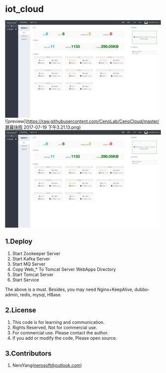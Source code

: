 # iot_cloud

![preview](https://raw.githubusercontent.com/CenoLab/CenoCloud/master/%E5%B1%8F%E5%B9%95%E5%BF%AB%E7%85%A7%202017-07-19%20%E4%B8%8B%E5%8D%883.20.45.png)
![preview](https://raw.githubusercontent.com/CenoLab/CenoCloud/master/屏幕快照 2017-07-19 下午3.21.13.png)
![preview](https://raw.githubusercontent.com/CenoLab/CenoCloud/master/%E5%B1%8F%E5%B9%95%E5%BF%AB%E7%85%A7%202017-07-19%20%E4%B8%8B%E5%8D%883.20.45.png)

## 1.Deploy
1. Start Zookeeper Server
2. Start Kafka Server
3. Start MQ Server
4. Copy Web_* To Tomcat Server WebApps Directory
5. Start Tomcat Server
6. Start Service

The above is a must. Besides, you may need Nginx+KeepAlive, dubbo-admin, redis, mysql, HBase

## 2.License
1. This code is for learning and communication. 
2. Rights Reserved, Not for commercial use.
3. For commercial use. Please contact the author.
4. If you add or modify the code, Please open source.

## 3.Contributors
1. NeroYang(nerosoft@outlook.com)
